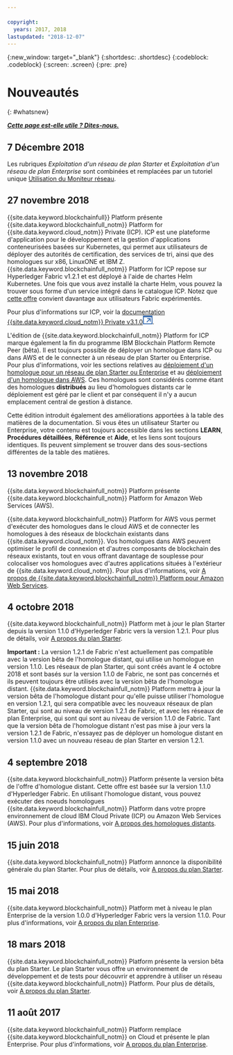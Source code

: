 ```yaml
---

copyright:
  years: 2017, 2018
lastupdated: "2018-12-07"
---
```


{:new_window: target="_blank"}
{:shortdesc: .shortdesc}
{:codeblock: .codeblock}
{:screen: .screen}
{:pre: .pre}

# Nouveautés
{: #whatsnew}

***[Cette page est-elle utile ? Dites-nous.](https://www.surveygizmo.com/s3/4501493/IBM-Blockchain-Documentation)***

## 7 Décembre 2018

Les rubriques *Exploitation d'un réseau de plan Starter* et *Exploitation d'un réseau de plan Enterprise* sont combinées et remplacées par un tutoriel unique [Utilisation du Moniteur réseau](/docs/services/blockchain/v10_dashboard.html).

## 27 novembre 2018

{{site.data.keyword.blockchainfull}} Platform présente {{site.data.keyword.blockchainfull_notm}} Platform for {{site.data.keyword.cloud_notm}} Private (ICP). ICP est une plateforme d'application pour le développement et la gestion d'applications conteneurisées basées sur Kubernetes, qui permet aux utilisateurs de déployer des autorités de certification, des services de tri, ainsi que des homologues sur x86, LinuxONE et IBM Z. {{site.data.keyword.blockchainfull_notm}} Platform for ICP repose sur Hyperledger Fabric v1.2.1 et est déployé à l'aide de chartes Helm Kubernetes. Une fois que vous avez installé la charte Helm, vous pouvez la trouver sous forme d'un service intégré dans le catalogue ICP. Notez que [cette offre](/docs/services/blockchain/ibp-for-icp-about.html) convient davantage aux utilisateurs Fabric expérimentés.

Pour plus d'informations sur ICP, voir la [documentation {{site.data.keyword.cloud_notm}} Private v3.1.0![Icône de lien externe](images/external_link.svg "Icône de lien externe")](https://www.ibm.com/support/knowledgecenter/SSBS6K_3.1.0/kc_welcome_containers.html "{{site.data.keyword.cloud_notm}} Private v3.1.0 documentation").

L'édition de {{site.data.keyword.blockchainfull_notm}} Platform for ICP marque également la fin du programme IBM Blockchain Platform Remote Peer (bêta). Il est toujours possible de déployer un homologue dans ICP ou dans AWS et de le connecter à un réseau de plan Starter ou Enterprise. Pour plus d'informations, voir les sections relatives au [déploiement d'un homologue pour un réseau de plan Starter ou Enterprise](/docs/services/blockchain/howto/peer_deploy_ibp.html) et au [déploiement d'un homologue dans AWS](/docs/services/blockchain/howto/remote_peer_aws.html). Ces homologues sont considérés comme étant des homologues **distribués** au lieu d'homologues distants car le déploiement est géré par le client et par conséquent il n'y a aucun emplacement central de gestion à distance.

Cette édition introduit également des améliorations apportées à la table des matières de la documentation. Si vous êtes un utilisateur Starter ou Enterprise, votre contenu est toujours accessible dans les sections **LEARN**, **Procédures détaillées**, **Référence** et **Aide**, et les liens sont toujours identiques. Ils peuvent simplement se trouver dans des sous-sections différentes de la table des matières.

## 13 novembre 2018

{{site.data.keyword.blockchainfull_notm}} Platform présente {{site.data.keyword.blockchainfull_notm}} Platform for Amazon Web Services (AWS).

{{site.data.keyword.blockchainfull_notm}} Platform for AWS vous permet d'exécuter des homologues dans le cloud AWS et de connecter les homologues à des réseaux de blockchain existants dans {{site.data.keyword.cloud_notm}}. Vos homologues dans AWS peuvent optimiser le profil de connexion et d'autres composants de blockchain des réseaux existants, tout en vous offrant davantage de souplesse pour colocaliser vos homologues avec d'autres applications situées à l'extérieur de {{site.data.keyword.cloud_notm}}. Pour plus d'informations, voir  [A propos de {{site.data.keyword.blockchainfull_notm}} Platform pour Amazon Web Services](/docs/services/blockchain/howto/remote_peer.html).

## 4 octobre 2018

{{site.data.keyword.blockchainfull_notm}} Platform met à jour le plan Starter depuis la version 1.1.0 d'Hyperledger Fabric vers la version 1.2.1. Pour plus de détails, voir [A propos du plan Starter](/docs/services/blockchain/starter_plan.html).

**Important :** La version 1.2.1 de Fabric n'est actuellement pas compatible avec la version bêta de l'homologue distant, qui utilise un homologue en version 1.1.0. Les réseaux de plan Starter, qui sont créés avant le 4 octobre 2018 et sont basés sur la version 1.1.0 de Fabric, ne sont pas concernés et ils peuvent toujours être utilisés avec la version bêta de l'homologue distant.  {{site.data.keyword.blockchainfull_notm}} Platform mettra à jour la version bêta de l'homologue distant pour qu'elle puisse utiliser l'homologue en version 1.2.1, qui sera compatible avec les nouveaux réseaux de plan Starter, qui sont au niveau de version 1.2.1 de Fabric, et avec les réseaux de plan Enterprise, qui sont qui sont au niveau de version 1.1.0 de Fabric. Tant que la version bêta de l'homologue distant n'est pas mise à jour vers la version 1.2.1 de Fabric, n'essayez pas de déployer un homologue distant en version 1.1.0 avec un nouveau réseau de plan Starter en version 1.2.1.

## 4 septembre 2018

{{site.data.keyword.blockchainfull_notm}} Platform présente la version bêta de l'offre d'homologue distant. Cette offre est basée sur la version 1.1.0 d'Hyperledger Fabric. En utilisant l'homologue distant, vous pouvez exécuter des noeuds homologues {{site.data.keyword.blockchainfull_notm}} Platform dans votre propre environnement de cloud IBM Cloud Private (ICP) ou Amazon Web Services (AWS). Pour plus d'informations, voir [A propos des homologues distants](/docs/services/blockchain/howto/remote_peer.html).

## 15 juin 2018

{{site.data.keyword.blockchainfull_notm}} Platform annonce la disponibilité générale du plan Starter. Pour plus de détails, voir [A propos du plan Starter](/docs/services/blockchain/starter_plan.html).

## 15 mai 2018

{{site.data.keyword.blockchainfull_notm}} Platform met à niveau le plan Enterprise de la version 1.0.0 d'Hyperledger Fabric vers la version 1.1.0. Pour plus d'informations, voir [A propos du plan Enterprise](/docs/services/blockchain/enterprise_plan.html).

## 18 mars 2018

{{site.data.keyword.blockchainfull_notm}} Platform présente la version bêta du plan Starter. Le plan Starter vous offre un environnement de développement et de tests pour découvrir et apprendre à utiliser un réseau {{site.data.keyword.blockchainfull_notm}} Platform. Pour plus de détails, voir [A propos du plan Starter](/docs/services/blockchain/starter_plan.html).

## 11 août 2017

{{site.data.keyword.blockchainfull_notm}} Platform remplace
{{site.data.keyword.blockchainfull_notm}} on Cloud et présente le plan Enterprise. Pour plus d'informations, voir [A propos du plan Enterprise](/docs/services/blockchain/enterprise_plan.html).
